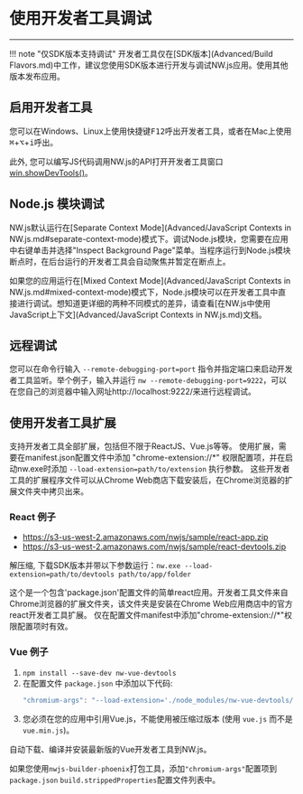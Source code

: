 # 使用开发者工具调试
---

!!! note "仅SDK版本支持调试"
    开发者工具仅在[SDK版本](Advanced/Build Flavors.md)中工作，建议您使用SDK版本进行开发与调试NW.js应用。使用其他版本发布应用。

## 启用开发者工具

您可以在Windows、Linux上使用快捷键<kbd>F12</kbd>呼出开发者工具，或者在Mac上使用<kbd>&#8984;</kbd>+<kbd>&#8997;</kbd>+<kbd>i</kbd>呼出。

此外, 您可以编写JS代码调用NW.js的API打开开发者工具窗口 [win.showDevTools()](../References/Window.md#winshowdevtoolsiframe-callback)。

## Node.js 模块调试

NW.js默认运行在[Separate Context Mode](Advanced/JavaScript Contexts in NW.js.md#separate-context-mode)模式下。调试Node.js模块，您需要在应用中右键单击并选择"Inspect Background Page"菜单。当程序运行到Node.js模块断点时，在后台运行的开发者工具会自动聚焦并暂定在断点上。

如果您的应用运行在[Mixed Context Mode](Advanced/JavaScript Contexts in NW.js.md#mixed-context-mode)模式下，Node.js模块可以在开发者工具中直接进行调试。想知道更详细的两种不同模式的差异，请查看[在NW.js中使用JavaScript上下文](Advanced/JavaScript Contexts in NW.js.md)文档。

## 远程调试

您可以在命令行输入 `--remote-debugging-port=port` 指令并指定端口来启动开发者工具监听。举个例子，输入并运行 `nw --remote-debugging-port=9222`，可以在您自己的浏览器中输入网址http://localhost:9222/来进行远程调试。

## 使用开发者工具扩展

支持开发者工具全部扩展，包括但不限于ReactJS、Vue.js等等。
使用扩展，需要在manifest.json配置文件中添加 "chrome-extension://*" 权限配置项，并在启动nw.exe时添加 `--load-extension=path/to/extension` 执行参数。
这些开发者工具的扩展程序文件可以从Chrome Web商店下载安装后，在Chrome浏览器的扩展文件夹中拷贝出来。

### React 例子

* https://s3-us-west-2.amazonaws.com/nwjs/sample/react-app.zip
* https://s3-us-west-2.amazonaws.com/nwjs/sample/react-devtools.zip

解压缩, 下载SDK版本并带以下参数运行：`nw.exe --load-extension=path/to/devtools path/to/app/folder`

这个是一个包含'package.json'配置文件的简单react应用。开发者工具文件来自Chrome浏览器的扩展文件夹，该文件夹是安装在Chrome Web应用商店中的官方react开发者工具扩展。
仅在配置文件manifest中添加"chrome-extension://*"权限配置项时有效。

### Vue 例子

1. `npm install --save-dev nw-vue-devtools`
1. 在配置文件 `package.json` 中添加以下代码:
    ```js
    "chromium-args": "--load-extension='./node_modules/nw-vue-devtools/extension'",
    ```
1. 您必须在您的应用中引用Vue.js，不能使用被压缩过版本 (使用 `vue.js` 而不是 `vue.min.js`)。

自动下载、编译并安装最新版的Vue开发者工具到NW.js。

如果您使用`nwjs-builder-phoenix`打包工具，添加`"chromium-args"`配置项到`package.json` `build.strippedProperties`配置文件列表中。